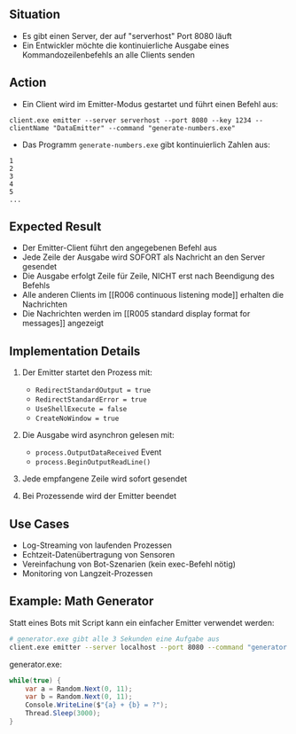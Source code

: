 ## Situation

- Es gibt einen Server, der auf "serverhost" Port 8080 läuft
- Ein Entwickler möchte die kontinuierliche Ausgabe eines Kommandozeilenbefehls an alle Clients senden

## Action

- Ein Client wird im Emitter-Modus gestartet und führt einen Befehl aus:
```
client.exe emitter --server serverhost --port 8080 --key 1234 --clientName "DataEmitter" --command "generate-numbers.exe"
```

- Das Programm `generate-numbers.exe` gibt kontinuierlich Zahlen aus:
```
1
2
3
4
5
...
```

## Expected Result

- Der Emitter-Client führt den angegebenen Befehl aus
- Jede Zeile der Ausgabe wird SOFORT als Nachricht an den Server gesendet
- Die Ausgabe erfolgt Zeile für Zeile, NICHT erst nach Beendigung des Befehls
- Alle anderen Clients im [[R006 continuous listening mode]] erhalten die Nachrichten
- Die Nachrichten werden im [[R005 standard display format for messages]] angezeigt

## Implementation Details

1. Der Emitter startet den Prozess mit:
   - `RedirectStandardOutput = true`
   - `RedirectStandardError = true`  
   - `UseShellExecute = false`
   - `CreateNoWindow = true`

2. Die Ausgabe wird asynchron gelesen mit:
   - `process.OutputDataReceived` Event
   - `process.BeginOutputReadLine()`

3. Jede empfangene Zeile wird sofort gesendet

4. Bei Prozessende wird der Emitter beendet

## Use Cases

- Log-Streaming von laufenden Prozessen
- Echtzeit-Datenübertragung von Sensoren
- Vereinfachung von Bot-Szenarien (kein exec-Befehl nötig)
- Monitoring von Langzeit-Prozessen

## Example: Math Generator

Statt eines Bots mit Script kann ein einfacher Emitter verwendet werden:

```bash
# generator.exe gibt alle 3 Sekunden eine Aufgabe aus
client.exe emitter --server localhost --port 8080 --command "generator.exe"
```

generator.exe:
```csharp
while(true) {
    var a = Random.Next(0, 11);
    var b = Random.Next(0, 11);
    Console.WriteLine($"{a} + {b} = ?");
    Thread.Sleep(3000);
}
```